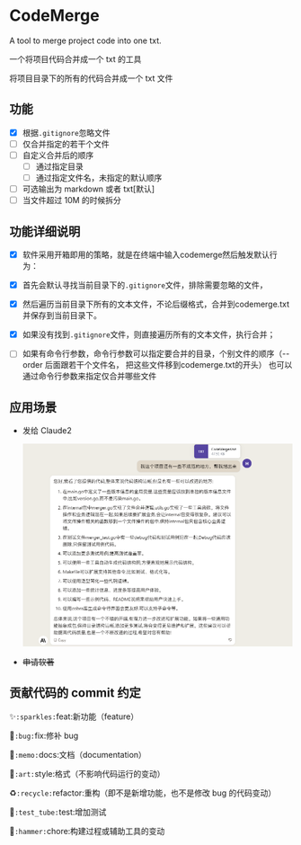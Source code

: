 # CodeMerge

A tool to merge project code into one txt.

一个将项目代码合并成一个 txt 的工具

将项目目录下的所有的代码合并成一个 txt 文件

## 功能

- [x] 根据`.gitignore`忽略文件
- [ ] 仅合并指定的若干个文件
- [ ] 自定义合并后的顺序
  - [ ] 通过指定目录
  - [ ] 通过指定文件名，未指定的默认顺序
- [ ] 可选输出为 markdown 或者 txt[默认]
- [ ] 当文件超过 10M 的时候拆分

## 功能详细说明
- [x] 软件采用开箱即用的策略，就是在终端中输入codemerge然后触发默认行为：

- [x] 首先会默认寻找当前目录下的`.gitignore`文件，排除需要忽略的文件，

- [x] 然后遍历当前目录下所有的文本文件，不论后缀格式，合并到codemerge.txt并保存到当前目录下。

- [x] 如果没有找到`.gitignore`文件，则直接遍历所有的文本文件，执行合并；

- [ ] 如果有命令行参数，命令行参数可以指定要合并的目录，个别文件的顺序（--order 后面跟若干个文件名，
把这些文件移到codemerge.txt的开头）
也可以通过命令行参数来指定仅合并哪些文件
## 应用场景

- 发给 Claude2

  <img alt="img.png" src="assert/img.png" width="500"/>
- ~~申请软著~~

## 贡献代码的 commit 约定

✨`:sparkles:`feat:新功能（feature）

🐛`:bug:`fix:修补 bug

📝`:memo:`docs:文档（documentation）

🎨`:art:`style:格式（不影响代码运行的变动）

♻️`:recycle:`refactor:重构（即不是新增功能，也不是修改 bug 的代码变动）

🧪`:test_tube:`test:增加测试

🔨`:hammer:`chore:构建过程或辅助工具的变动
